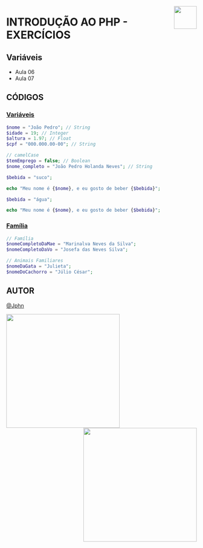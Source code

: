 <!-- HEADER -->
<a href="https://www.beacademy.com.br/devstartpaylivre/" target="_blank"><img src="https://www.beacademy.com.br/wp-content/uploads/2022/02/Cubo.png" align="right" width="60"/></a>

# INTRODUÇÃO AO PHP - EXERCÍCIOS
<!-- /HEADER -->

<!-- BODY -->
<!-- INDEX -->
## Variáveis

- Aula 06
- Aula 07
<!-- /INDEX -->

<!-- MAIN -->
## CÓDIGOS

<!-- SECTION -->
### [Variáveis](./index.php)

```php
$nome = "João Pedro"; // String
$idade = 19; // Integer
$altura = 1.97; // Float
$cpf = "000.000.00-00"; // String

// camelCase
$temEmprego = false; // Boolean
$nome_completo = "João Pedro Holanda Neves"; // String

$bebida = "suco";

echo "Meu nome é {$nome}, e eu gosto de beber {$bebida}";

$bebida = "água";

echo "Meu nome é {$nome}, e eu gosto de beber {$bebida}";

```
<!-- /SECTION -->

<!-- SECTION -->
### [Família](./familia.php)

```php
// Família
$nomeCompletoDaMae = "Marinalva Neves da Silva";
$nomeCompletoDaVo = "Josefa das Neves Silva";

// Animais Familiares
$nomeDaGata = "Julieta";
$nomeDoCachorro = "Júlio César";
```
<!-- /SECTION -->
<!-- /MAIN -->
<!-- /BODY -->

<!-- FOOTER -->
## AUTOR

[@Jphn](https://github.com/Jphn)

<a href="https://www.beacademy.com.br/" target="_blank"><img src="https://www.beacademy.com.br/wp-content/uploads/2019/11/Logo-Topo.png" width="300" align="left" /></a>
<a href="https://www.paylivre.com/" target="_blank"><img src="https://web.paylivre.com/static/media/logo-blue.c7100186.png" width="300" align="right" /></a>

<!-- /FOOTER -->